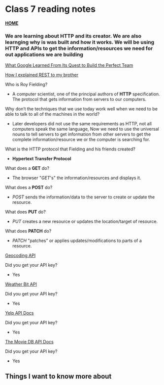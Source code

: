 # Class 7 reading notes

#### [HOME](https://cesarderio.github.io/reading-notes/)

### We are learning about HTTP and its creator. We are also learnging why is was built and how it works. We will be using HTTP and APIs to get the information/resources we need for out applications we are building

[What Google Learned From Its Quest to Build the Perfect Team](https://www.nytimes.com/2016/02/28/magazine/what-google-learned-from-its-quest-to-build-the-perfect-team.html)

[How I explained REST to my brother](https://gist.github.com/brookr/5977550)

Who is Roy Fielding?

* A computer scientist, one of the principal authors of **HTTP** specification. The protocol that gets information from servers to our computers.

Why don’t the techniques that we use today work well when we need to be able to talk to all of the machines in the world?

* Later developers did not use the same requirements as HTTP, not all computers speak the same language, Now we need to use the universal nouns to tell servers to get information from other servers to get the complete information/resource we or the computer is searching for.

What is the HTTP protocol that Fielding and his friends created?

* **Hypertext Transfer Protocol**

What does a **GET** do?

* The browser "*GET*'s" the information/resources and displays it.

What does a **POST** do?

* *POST* sends the information/data to the server to create or update the resource.

What does **PUT** do?

* *PUT*  creates a new resource or updates the location/target of resource.

What does **PATCH** do?

* *PATCH* "patches" or applies updates/modifications to parts of a resource.

[Geocoding API](https://locationiq.com/)

Did you get your API key?

* Yes

[Weather Bit API](https://www.weatherbit.io/)

Did you get your API key?

* Yes

[Yelp API Docs](https://www.yelp.com/developers/documentation/v3/business_search)

Did you get your API key?

* Yes

[The Movie DB API Docs](https://developers.themoviedb.org/3/getting-started/introduction)

Did you get your API key?

* Yes

## Things I want to know more about

